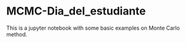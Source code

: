 # MCMC-Dia_del_estudiante

This is a jupyter notebook with some basic examples on Monte Carlo method.
